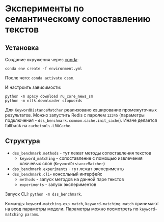 # Эксперименты по семантическому сопоставлению текстов
## Установка

Создание окружения через [conda](https://docs.conda.io/en/latest/miniconda.html):
```
conda env create -f environment.yml
```

После чего: `conda activate dssm`.

И настроить зависимости:
```
python -m spacy download ru_core_news_sm
python -m nltk.downloader stopwords
```

Для `KeywordDistanceMatcher` реализовано кэширование промежуточных результатов. Можно запустить Redis с паролем `12345` (параметры подключения - `dss_benchmark.common.cache.init_cache`). Иначе делается fallback на `cachetools.LRUCache`.

## Структура
- `dss_benchmark.methods` - тут лежат методы сопоставления текстов
  - `keyword_matching` - сопоставление с помощью извлечения ключевых слов (`KeywordDistanceMatcher`)
- `dss_benchmark.experiments` - тут лежат эксперименты
- `dss_benchmark.cli`- консольный интерфейс
  - `methods` - запуск методов на данной паре текстов
  - `experiments` - запуск экспериментов

Запуск CLI: `python -m dss_benchmark`.

Команды `keyword-matching-exp match`, `keyword-matching match` принимают на вход параметры модели. Параметры можно посмотреть по `keyword-matching params`.

